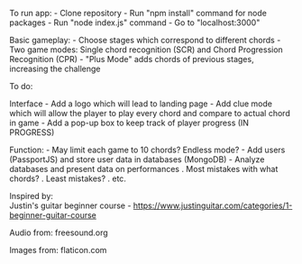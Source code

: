 To run app:
    - Clone repository
    - Run "npm install" command for node packages
    - Run "node index.js" command
    - Go to "localhost:3000"

Basic gameplay:
    - Choose stages which correspond to different chords
    - Two game modes: Single chord recognition (SCR) and Chord Progression Recognition (CPR)
    - "Plus Mode" adds chords of previous stages, increasing the challenge

To do: 

Interface
    - Add a logo which will lead to landing page
    - Add clue mode which will allow the player to play every chord and compare to actual chord in game
    - Add a pop-up box to keep track of player progress (IN PROGRESS)

Function:
    - May limit each game to 10 chords? Endless mode?
    - Add users (PassportJS) and store user data in databases (MongoDB)
    - Analyze databases and present data on performances
            . Most mistakes with what chords?
            . Least mistakes?
            . etc.

Inspired by:   
Justin's guitar beginner course - https://www.justinguitar.com/categories/1-beginner-guitar-course

Audio from: freesound.org

Images from: flaticon.com